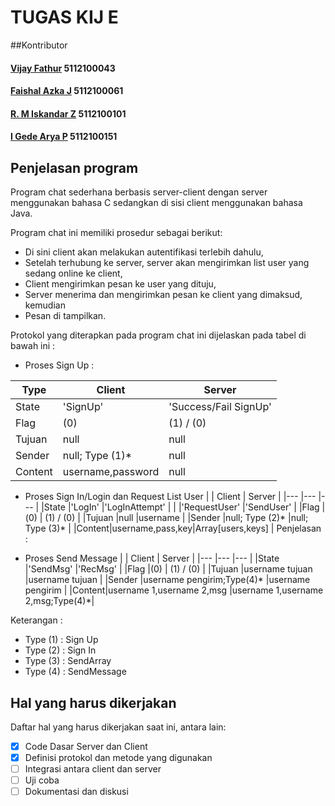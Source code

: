 # TUGAS KIJ E

##Kontributor

#### [Vijay Fathur](https://github.com/vertikaldash) 5112100043
#### [Faishal Azka J](https://github.com/azukineru) 5112100061
#### [R. M Iskandar Z](https://github.com/IssenShiro) 5112100101
#### [I Gede Arya P](https://github.com/aryashinji) 5112100151

## Penjelasan program
Program chat sederhana berbasis server-client dengan server menggunakan bahasa C
sedangkan di sisi client menggunakan bahasa Java.

Program chat ini memiliki prosedur sebagai berikut:
* Di sini client akan melakukan autentifikasi terlebih dahulu,
* Setelah terhubung ke server, server akan mengirimkan list user yang sedang online ke client,
* Client mengirimkan pesan ke user yang dituju,
* Server menerima dan mengirimkan pesan ke client yang dimaksud, kemudian
* Pesan di tampilkan.

Protokol yang diterapkan pada program chat ini dijelaskan pada tabel di bawah ini :

* Proses Sign Up :

Type |  Client 		  |  Server 				|
-------|-------------------|-------------------------|
State |'SignUp' |'Success/Fail SignUp' |
Flag |(0) | (1) / (0) |
Tujuan |null |null |
Sender |null; Type (1)* |null |
Content |username,password |null |


* Proses Sign In/Login dan Request List User
|   	|  Client 		  |  Server 				|
|---	|---			  |---						|
|State  |'LogIn'   	  	  |'LogInAttempt'   		|
|  		|'RequestUser'    |'SendUser'   			|
|Flag  	|(0)   			  | (1) / (0)				|
|Tujuan	|null  			  |username					|
|Sender	|null; Type (2)*  |null; Type (3)*   		|
|Content|username,pass,key|Array[users,keys]   		|
Penjelasan :

* Proses Send Message
|   	|  Client 		  			|  Server 						   |
|---	|---			  			|---							   |
|State  |'SendMsg'   	  			|'RecMsg'   					   |
|Flag  	|(0)   			  			| (1) / (0)						   |
|Tujuan	|username tujuan  			|username tujuan				   |
|Sender	|username pengirim;Type(4)*	|username pengirim				   |
|Content|username 1,username 2,msg  |username 1,username 2,msg;Type(4)*|

Keterangan :
- Type (1) : Sign Up
- Type (2) : Sign In
- Type (3) : SendArray
- Type (4) : SendMessage

## Hal yang harus dikerjakan
Daftar hal yang harus dikerjakan saat ini, antara lain:
- [x] Code Dasar Server dan Client
- [x] Definisi protokol dan metode yang digunakan
- [ ] Integrasi antara client dan server
- [ ] Uji coba
- [ ] Dokumentasi dan diskusi
